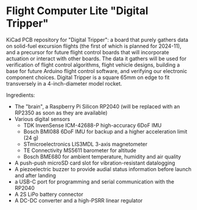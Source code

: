# Flight Computer Lite "Digital Tripper"
KiCad PCB repository for "Digital Tripper": a board that purely gathers data on solid-fuel excursion flights (the first of which is planned for 2024-11), and a precursor for future flight control boards that will incorporate actuation or interact with other boards. The data it gathers will be used for verification of flight control algorithms, flight vehicle designs, building a base for future Arduino flight control software, and verifying our electronic component choices. Digital Tripper is a square 65mm on edge to fit transversely in a 4-inch-diameter model rocket.

Ingredients:
* The "brain", a Raspberry Pi Silicon RP2040 (will be replaced with an RP2350 as soon as they are available)  
* Various digital sensors
    * TDK InvenSense ICM-42688-P high-accuracy 6DoF IMU
    * Bosch BMI088 6DoF IMU for backup and a higher acceleration limit (24 g)
    * STmicroelectronics LIS3MDL 3-axis magnetometer
    * TE Connectivity MS5611 barometer for altitude
    * Bosch BME680 for ambient temperature, humidity and air quality
* A push-push microSD card slot for vibration-resistant datalogging
* A piezoelectric buzzer to provide audial status information before launch and after landing
* a USB-C port for programming and serial communication with the RP2040
* A 2S LiPo battery connector
* A DC-DC converter and a high-PSRR linear regulator
